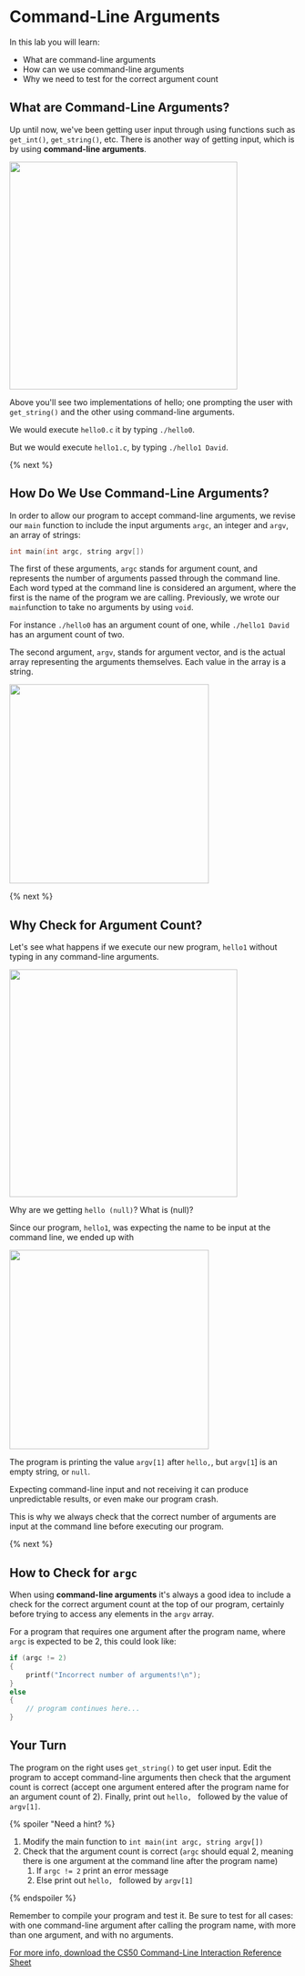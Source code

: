 # Command-Line Arguments

In this lab you will learn:

- What are command-line arguments
- How can we use command-line arguments
- Why we need to test for the correct argument count

## What are Command-Line Arguments?

Up until now, we've been getting user input through using functions such as `get_int()`, `get_string()`, etc. There is another way of getting input, which is by using **command-line arguments**.

<img src="https://raw.githubusercontent.com/cs50nestm/cs50labs/2019/commandline/command_line_interaction.gif" width="400">

Above you'll see two implementations of hello; one prompting the user with `get_string()` and the other using command-line arguments.

We would execute `hello0.c` it by typing `./hello0`.

But we would execute `hello1.c`, by typing `./hello1 David`.

{% next %}

## How Do We Use Command-Line Arguments?

In order to allow our program to accept command-line arguments, we revise our `main` function to include the input arguments `argc`, an integer and `argv`, an array of strings:

```c
int main(int argc, string argv[])
```

The first of these arguments, `argc` stands for argument count, and represents the number of arguments passed through the command line. Each word typed at the command line is considered an argument, where the first is the name of the program we are calling. Previously, we wrote our `main`function to take no arguments by using `void`.

For instance `./hello0` has an argument count of one, while `./hello1 David` has an argument count of two.

The second argument, `argv`, stands for argument vector, and is the actual array representing the arguments themselves. Each value in the array is a string.

<img src="https://raw.githubusercontent.com/cs50nestm/cs50labs/2019/commandline/argc2.png" width="350">

{% next %}

## Why Check for Argument Count?

Let's see what happens if we execute our new program, `hello1` without typing in any command-line arguments.

<img src="https://raw.githubusercontent.com/cs50nestm/cs50labs/2019/commandline/hello_null.gif" width="400">

Why are we getting `hello (null)`? What is (null)?

Since our program, `hello1`, was expecting the name to be input at the command line, we ended up with

<img src="https://raw.githubusercontent.com/cs50nestm/cs50labs/2019/commandline/argc1.png" width="350">

The program is printing the value `argv[1]` after `hello,`, but `argv[1`] is an empty string, or `null`.

Expecting command-line input and not receiving it can produce unpredictable results, or even make our program crash.

This is why we always check that the correct number of arguments are input at the command line before executing our program.

{% next %}

## How to Check for `argc`

When using **command-line arguments** it's always a good idea to include a check for the correct argument count at the top of our program, certainly before trying to access any elements in the `argv` array.

For a program that requires one argument after the program name, where `argc` is expected to be 2, this could look like:

```c
if (argc != 2)
{
    printf("Incorrect number of arguments!\n");
}
else
{
    // program continues here...
}
```

## Your Turn

The program on the right uses `get_string()` to get user input. Edit the program to accept command-line arguments then check that the argument count is correct (accept one argument entered after the program name for an argument count of 2). Finally, print out `hello, ` followed by the value of `argv[1]`.

{% spoiler "Need a hint? %}

1. Modify the main function to `int main(int argc, string argv[])`
1. Check that the argument count is correct (`argc` should equal 2, meaning there is one argument at the command line after the program name)
    1. If `argc != 2` print an error message
    1. Else print out `hello, ` followed by `argv[1]`

{% endspoiler %}  

Remember to compile your program and test it. Be sure to test for all cases: with one command-line argument after calling the program name, with more than one argument, and with no arguments.

[For more info, download the CS50 Command-Line Interaction Reference Sheet](https://cs50.harvard.edu/ap/2020/assets/pdfs/command-line_interaction.pdf)

